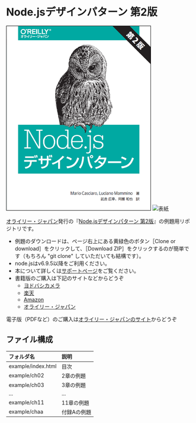 # Node.jsデザインパターン 第2版

![表紙](ndp2.png)
![表紙](https://www.marlin-arms.com/jpn/arts/books-small/ndp2.png)

[オライリー・ジャパン](https://www.oreilly.co.jp/books/9784873118734/)発行の『[Node.jsデザインパターン 第2版](https://www.marlin-arms.com/support/nodejs-design-patterns/)』の例題用リポジトリです。

<div>
<ul>
  <li>	
  例題のダウンロードは、ページ右上にある黄緑色のボタン［Clone or download］をクリックして、［Download ZIP］をクリックするのが簡単です（もちろん "git clone" していただいても結構です）。
  </li>
  <li>
  node.jsはv6.9.5以降をご利用ください。
  </li>
  <li>
  本について詳しくは<a href="https://www.marlin-arms.com/support/nodejs-design-patterns/">サポートページ</a>をご覧ください。
  </li>

<li>
	書籍版のご購入は下記のサイトなどからどうぞ
		<ul>
			<li>
			<a href="https://www.yodobashi.com/product/100000009003131243/">ヨドバシカメラ</a>
			</li>
			<li>
			<a href="https://books.rakuten.co.jp/rb/15874212/">楽天</a>
			</li>
			<li>
			<a href="https://www.amazon.co.jp/dp/4873118735">Amazon</a>
			</li>
			<li>
			<a href="https://www.oreilly.co.jp/books/9784873118734/">オライリー・ジャパン</a>
			</li>
		</ul>
</ul>

<p>
電子版（PDFなど）のご購入は<a href="https://www.oreilly.co.jp/books/9784873118734">オライリー・ジャパンのサイト</a>からどうぞ
</p>

</div>

## ファイル構成

|フォルダ名  |説明         |
|:--        |:--         |
|example/index.html       |目次    |
|example/ch02       |2章の例題    |
|example/ch03       |3章の例題    |
|...        |...         |
|example/ch11       |11章の例題   |
|example/chaa       |付録Aの例題   |

